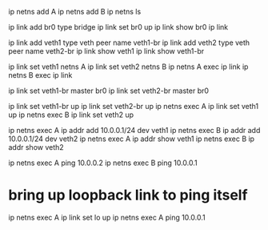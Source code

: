 ip netns add A 
ip netns add B
ip netns ls

ip link add br0 type bridge
ip link set br0 up
ip link show br0
ip link

ip link add veth1 type veth peer name veth1-br
ip link add veth2 type veth peer name veth2-br
ip link show veth1
ip link show veth1-br

ip link set veth1 netns A
ip link set veth2 netns B
ip netns A exec ip link
ip netns B exec ip link

ip link set veth1-br master br0
ip link set veth2-br master br0

ip link set veth1-br up
ip link set veth2-br up
ip netns exec A ip link set veth1 up
ip netns exec B ip link set veth2 up

ip netns exec A ip addr add 10.0.0.1/24 dev veth1
ip netns exec B ip addr add 10.0.0.1/24 dev veth2
ip netns exec A ip addr show veth1
ip netns exec B ip addr show veth2

ip netns exec A ping 10.0.0.2
ip netns exec B ping 10.0.0.1

# bring up loopback link to ping itself
ip netns exec A ip link set lo up
ip netns exec A ping 10.0.0.1

